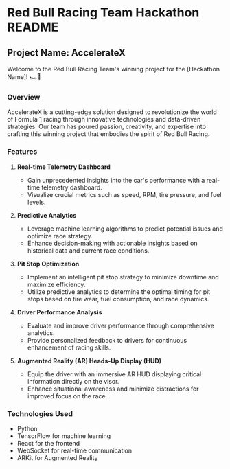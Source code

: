 # Red Bull Racing Team Hackathon README

## Project Name: AccelerateX

Welcome to the Red Bull Racing Team's winning project for the [Hackathon Name]! 🏎️🚀

### Overview

AccelerateX is a cutting-edge solution designed to revolutionize the world of Formula 1 racing through innovative technologies and data-driven strategies. Our team has poured passion, creativity, and expertise into crafting this winning project that embodies the spirit of Red Bull Racing.

### Features

1. **Real-time Telemetry Dashboard**
   - Gain unprecedented insights into the car's performance with a real-time telemetry dashboard.
   - Visualize crucial metrics such as speed, RPM, tire pressure, and fuel levels.

2. **Predictive Analytics**
   - Leverage machine learning algorithms to predict potential issues and optimize race strategy.
   - Enhance decision-making with actionable insights based on historical data and current race conditions.

3. **Pit Stop Optimization**
   - Implement an intelligent pit stop strategy to minimize downtime and maximize efficiency.
   - Utilize predictive analytics to determine the optimal timing for pit stops based on tire wear, fuel consumption, and race dynamics.

4. **Driver Performance Analysis**
   - Evaluate and improve driver performance through comprehensive analytics.
   - Provide personalized feedback to drivers for continuous enhancement of racing skills.

5. **Augmented Reality (AR) Heads-Up Display (HUD)**
   - Equip the driver with an immersive AR HUD displaying critical information directly on the visor.
   - Enhance situational awareness and minimize distractions for improved focus on the race.

### Technologies Used

- Python
- TensorFlow for machine learning
- React for the frontend
- WebSocket for real-time communication
- ARKit for Augmented Reality

